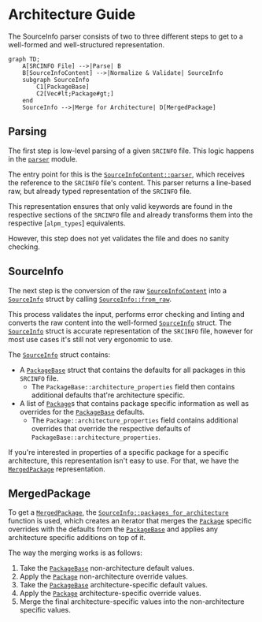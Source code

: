 # Architecture Guide

The SourceInfo parser consists of two to three different steps to get to a well-formed and well-structured representation.

```mermaid
graph TD;
    A[SRCINFO File] -->|Parse| B
    B[SourceInfoContent] -->|Normalize & Validate| SourceInfo
    subgraph SourceInfo
        C1[PackageBase]
        C2[Vec#lt;Package#gt;]
    end
    SourceInfo -->|Merge for Architecture| D[MergedPackage]
```

## Parsing

The first step is low-level parsing of a given `SRCINFO` file. This logic happens in the [`parser`] module.

The entry point for this is the [`SourceInfoContent::parser`], which receives the reference to the `SRCINFO` file's content.
This parser returns a line-based raw, but already typed representation of the `SRCINFO` file.

This representation ensures that only valid keywords are found in the respective sections of the `SRCINFO` file and already transforms them into the respective [`alpm_types`] equivalents.

However, this step does not yet validates the file and does no sanity checking.

## SourceInfo

The next step is the conversion of the raw [`SourceInfoContent`] into a [`SourceInfo`] struct by calling [`SourceInfo::from_raw`].

This process validates the input, performs error checking and linting and converts the raw content into the well-formed [`SourceInfo`] struct.
The [`SourceInfo`] struct is accurate representation of the `SRCINFO` file, however for most use cases it's still not very ergonomic to use.

The [`SourceInfo`] struct contains:

- A [`PackageBase`] struct that contains the defaults for all packages in this `SRCINFO` file.
  - The `PackageBase::architecture_properties` field then contains additional defaults that're architecture specific.
- A list of [`Package`]s that contains package specific information as well as overrides for the [`PackageBase`] defaults.
  - The `Package::architecture_properties` field contains additional overrides that override the respective defaults of `PackageBase::architecture_properties`.

If you're interested in properties of a specific package for a specific architecture, this representation isn't easy to use.
For that, we have the [`MergedPackage`] representation.

## MergedPackage

To get a [`MergedPackage`], the [`SourceInfo::packages_for_architecture`] function is used, which creates an iterator that merges the [`Package`] specific overrides with the defaults from the [`PackageBase`] and applies any architecture specific additions on top of it.

The way the merging works is as follows:

1. Take the [`PackageBase`] non-architecture default values.
2. Apply the [`Package`] non-architecture override values.
3. Take the [`PackageBase`] architecture-specific default values.
4. Apply the [`Package`] architecture-specific override values.
5. Merge the final architecture-specific values into the non-architecture specific values.

[`MergedPackage`]: https://docs.rs/alpm-srcinfo/latest/alpm_srcinfo/merged/struct.MergedPackage.html
[`PackageBase`]: https://docs.rs/alpm-srcinfo/latest/alpm_srcinfo/source_info/package_base/struct.PackageBase.html
[`Package`]: https://docs.rs/alpm-srcinfo/latest/alpm_srcinfo/source_info/package/struct.Package.html
[`SourceInfo::from_raw`]: https://docs.rs/alpm-srcinfo/latest/alpm_srcinfo/source_info/struct.SourceInfo.html#method.from_raw
[`SourceInfo::packages_for_architecture`]: https://docs.rs/alpm-srcinfo/latest/alpm_srcinfo/source_info/struct.SourceInfo.html#method.packages_for_architecture
[`SourceInfoContent::parser`]: https://docs.rs/alpm-srcinfo/latest/alpm_srcinfo/parser/struct.SourceInfoContent.html#method.parser
[`SourceInfoContent`]: https://docs.rs/alpm-srcinfo/latest/alpm_srcinfo/parser/struct.SourceInfoContent.html
[`SourceInfo`]: https://docs.rs/alpm-srcinfo/latest/alpm_srcinfo/source_info/struct.SourceInfo.html
[`alpm-types`]: https://docs.rs/alpm-types/latest/alpm_types/index.html
[`parser`]: https://docs.rs/alpm-srcinfo/latest/alpm_srcinfo/parser/index.html
